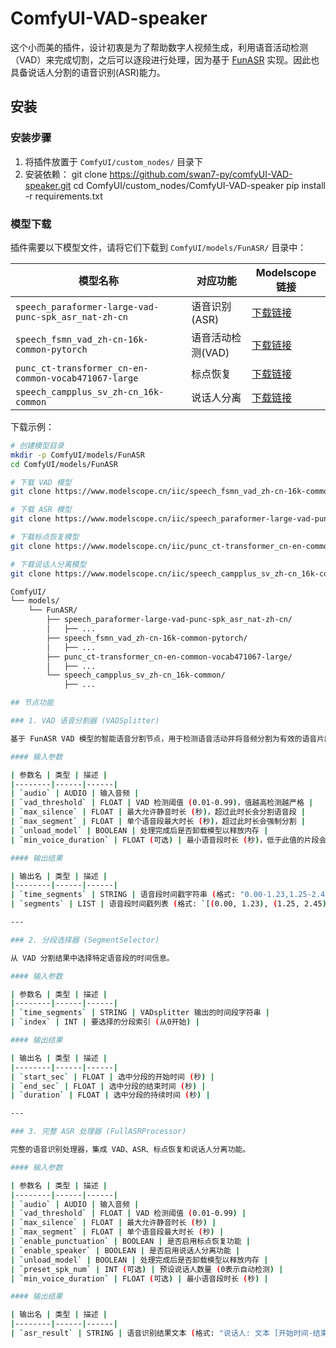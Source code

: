 # ComfyUI-VAD-speaker

这个小而美的插件，设计初衷是为了帮助数字人视频生成，利用语音活动检测（VAD）来完成切割，之后可以逐段进行处理，因为基于 [FunASR](https://github.com/alibaba-damo-academy/FunASR) 实现。因此也具备说话人分割的语音识别(ASR)能力。

## 安装

### 安装步骤
1. 将插件放置于 `ComfyUI/custom_nodes/` 目录下
2. 安装依赖：
   git clone https://github.com/swan7-py/comfyUI-VAD-speaker.git
   cd ComfyUI/custom_nodes/ComfyUI-VAD-speaker
   pip install -r requirements.txt

### 模型下载

插件需要以下模型文件，请将它们下载到 `ComfyUI/models/FunASR/` 目录中：

| 模型名称 | 对应功能 | Modelscope 链接 |
|----------|----------|----------------|
| `speech_paraformer-large-vad-punc-spk_asr_nat-zh-cn` | 语音识别(ASR) | [下载链接](https://www.modelscope.cn/models/iic/speech_paraformer-large-vad-punc-spk_asr_nat-zh-cn/summary) |
| `speech_fsmn_vad_zh-cn-16k-common-pytorch` | 语音活动检测(VAD) | [下载链接](https://www.modelscope.cn/models/iic/speech_fsmn_vad_zh-cn-16k-common/summary) |
| `punc_ct-transformer_cn-en-common-vocab471067-large` | 标点恢复 | [下载链接](https://www.modelscope.cn/models/iic/punc_ct-transformer_cn-en-common-vocab471067-large/summary) |
| `speech_campplus_sv_zh-cn_16k-common` | 说话人分离 | [下载链接](https://www.modelscope.cn/models/iic/speech_campplus_sv_zh-cn_16k-common/summary) |

下载示例：
```bash
# 创建模型目录
mkdir -p ComfyUI/models/FunASR
cd ComfyUI/models/FunASR

# 下载 VAD 模型
git clone https://www.modelscope.cn/iic/speech_fsmn_vad_zh-cn-16k-common-pytorch.git

# 下载 ASR 模型
git clone https://www.modelscope.cn/iic/speech_paraformer-large-vad-punc-spk_asr_nat-zh-cn.git

# 下载标点恢复模型
git clone https://www.modelscope.cn/iic/punc_ct-transformer_cn-en-common-vocab471067-large.git

# 下载说话人分离模型
git clone https://www.modelscope.cn/iic/speech_campplus_sv_zh-cn_16k-common.git

ComfyUI/
└── models/
    └── FunASR/
        ├── speech_paraformer-large-vad-punc-spk_asr_nat-zh-cn/
        │   ├── ...
        ├── speech_fsmn_vad_zh-cn-16k-common-pytorch/
        │   ├── ...
        ├── punc_ct-transformer_cn-en-common-vocab471067-large/
        │   ├── ...
        └── speech_campplus_sv_zh-cn_16k-common/
            ├── ...

## 节点功能

### 1. VAD 语音分割器 (VADSplitter)

基于 FunASR VAD 模型的智能语音分割节点，用于检测语音活动并将音频分割为有效的语音片段。

#### 输入参数

| 参数名 | 类型 | 描述 |
|--------|------|------|
| `audio` | AUDIO | 输入音频 |
| `vad_threshold` | FLOAT | VAD 检测阈值 (0.01-0.99)，值越高检测越严格 |
| `max_silence` | FLOAT | 最大允许静音时长 (秒)，超过此时长会分割语音段 |
| `max_segment` | FLOAT | 单个语音段最大时长 (秒)，超过此时长会强制分割 |
| `unload_model` | BOOLEAN | 处理完成后是否卸载模型以释放内存 |
| `min_voice_duration` | FLOAT (可选) | 最小语音段时长 (秒)，低于此值的片段会被过滤 |

#### 输出结果

| 输出名 | 类型 | 描述 |
|--------|------|------|
| `time_segments` | STRING | 语音段时间戳字符串 (格式: "0.00-1.23,1.25-2.45,...") |
| `segments` | LIST | 语音段时间戳列表 (格式: `[(0.00, 1.23), (1.25, 2.45), ...]`) |

---

### 2. 分段选择器 (SegmentSelector)

从 VAD 分割结果中选择特定语音段的时间信息。

#### 输入参数

| 参数名 | 类型 | 描述 |
|--------|------|------|
| `time_segments` | STRING | VADsplitter 输出的时间段字符串 |
| `index` | INT | 要选择的分段索引 (从0开始) |

#### 输出结果

| 输出名 | 类型 | 描述 |
|--------|------|------|
| `start_sec` | FLOAT | 选中分段的开始时间 (秒) |
| `end_sec` | FLOAT | 选中分段的结束时间 (秒) |
| `duration` | FLOAT | 选中分段的持续时间 (秒) |

---

### 3. 完整 ASR 处理器 (FullASRProcessor)

完整的语音识别处理器，集成 VAD、ASR、标点恢复和说话人分离功能。

#### 输入参数

| 参数名 | 类型 | 描述 |
|--------|------|------|
| `audio` | AUDIO | 输入音频 |
| `vad_threshold` | FLOAT | VAD 检测阈值 (0.01-0.99) |
| `max_silence` | FLOAT | 最大允许静音时长 (秒) |
| `max_segment` | FLOAT | 单个语音段最大时长 (秒) |
| `enable_punctuation` | BOOLEAN | 是否启用标点恢复功能 |
| `enable_speaker` | BOOLEAN | 是否启用说话人分离功能 |
| `unload_model` | BOOLEAN | 处理完成后是否卸载模型以释放内存 |
| `preset_spk_num` | INT (可选) | 预设说话人数量 (0表示自动检测) |
| `min_voice_duration` | FLOAT (可选) | 最小语音段时长 (秒) |

#### 输出结果

| 输出名 | 类型 | 描述 |
|--------|------|------|
| `asr_result` | STRING | 语音识别结果文本 (格式: "说话人: 文本 [开始时间-结束时间]") |

